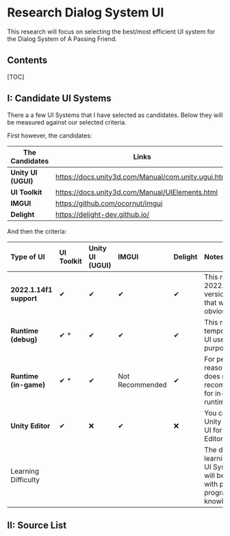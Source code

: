 # Research Dialog System UI

This research will focus on selecting the best/most efficient UI system for the Dialog System of A Passing Friend.



## Contents

[TOC]



## I: Candidate UI Systems

There a a few UI Systems that I have selected as candidates. Below they will be measured against our selected criteria.

First however, the candidates:

| The Candidates      | Links                                               |
| ------------------- | --------------------------------------------------- |
| **Unity UI (UGUI)** | https://docs.unity3d.com/Manual/com.unity.ugui.html |
| **UI Toolkit**      | https://docs.unity3d.com/Manual/UIElements.html     |
| **IMGUI**           | https://github.com/ocornut/imgui                    |
| **Delight**         | https://delight-dev.github.io/                      |



And then the criteria:

| **Type of UI**          | **UI Toolkit** | **Unity UI (UGUI)** | **IMGUI**       | **Delight** | **Notes**                                                    |
| :---------------------- | :------------- | :------------------ | :-------------- | ----------- | :----------------------------------------------------------- |
| **2022.1.14f1 support** | ✔              | ✔                   | ✔               | ✔           | This refers to the 2022.1.14f1 version of Unity, if that wasn't already obvious. |
| **Runtime (debug)**     | ✔ *            | ✔                   | ✔               | ✔           | This refers to temporary runtime UI used for debug purposes. |
| **Runtime (in-game)**   | ✔ *            | ✔                   | Not Recommended | ✔           | For performance reasons, Unity does not recommend IMGUI for in-game runtime UI. |
| **Unity Editor**        | ✔              | ❌                   | ✔               | ❌           | You cannot use Unity UI to make UI for the Unity Editor.     |
| Learning Difficulty     |                |                     |                 |             | The difficulty of learning to use the UI System. This will be for those with prior programming/unity knowledge. |





## II: Source List

[Comparison UI systems]: https://docs.unity3d.com/2020.2/Documentation/Manual/UI-system-compare.html	"Comparison UI Systems"
[UI Toolkit]: https://docs.unity3d.com/Manual/UIToolkits.html	"UI Toolkits"
[UGUI To UI Toolkit]: https://docs.unity3d.com/Manual/UIE-Transitioning-From-UGUI.html	"UGUI To UI Toolkit"
[UI Toolkit]: https://docs.unity3d.com/Manual/UIElements.html	"UI Toolkit"
[5 best Unity UI kits]: https://www.tldevtech.com/best-unity-ui-kits/	"5 best Unity UI kits"
[Delight]: https://delight-dev.github.io/	"Delight"
[IMGUI]: https://github.com/ocornut/imgui	"IMGUI"
